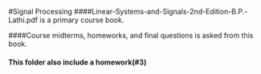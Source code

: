 
#Signal Processing
####Linear-Systems-and-Signals-2nd-Edition-B.P.-Lathi.pdf is a primary course book.

####Course midterms, homeworks, and final questions is asked from this book.

#### This folder also include a homework(#3)
